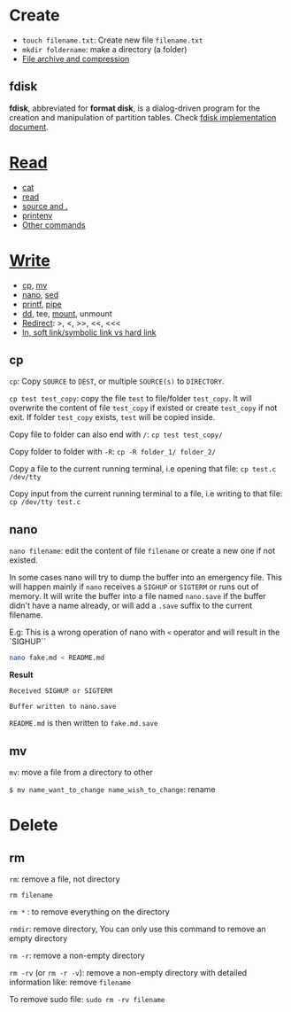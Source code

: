 # Create

* ``touch filename.txt``: Create new file ``filename.txt``
* ``mkdir foldername``: make a directory (a folder)
* [File archive and compression](File%20archive%20and%20compression.md)

## fdisk

**fdisk**, abbreviated for **format disk**, is a dialog-driven program for the creation and manipulation of partition tables. Check [fdisk implementation document](fdisk.md).

# [Read](Read%20operations.md)

* [cat]()
* [read]()
* [source and .]()
* [printenv]()
* [Other commands]()

# [Write](Write%20operations.md)

* [cp](), [mv]()
* [nano](), [sed]()
* [printf](), [pipe]()
* [dd](Write%20operations.md#dd), tee, [mount](Write%20operations.md#mount), unmount
* [Redirect](Write%20operations.md#redirect): >, <, >>, <<, <<<
* [ln, soft link/symbolic link vs hard link](Write%20operations.md#ln)

## cp

``cp``: Copy ``SOURCE`` to ``DEST``, or multiple ``SOURCE(s)`` to ``DIRECTORY``.

``cp test test_copy``: copy the file ``test`` to file/folder ``test_copy``. It will overwrite the content of file ``test_copy`` if existed or create ``test_copy`` if not exit. If folder ``test_copy`` exists, ``test`` will be copied inside.

Copy file to folder can also end with ``/``: ``cp test test_copy/``

Copy folder to folder with ``-R``: ``cp -R folder_1/ folder_2/``
 
Copy a file to the current running terminal, i.e opening that file: ``cp test.c /dev/tty``

Copy input from the current running terminal to a file, i.e writing to that file: ``cp /dev/tty test.c``
## nano

``nano filename``: edit the content of file ``filename`` or create a new one if not existed.

In some cases nano will try to dump the buffer into an emergency  file. This  will  happen  mainly if ``nano`` receives a ``SIGHUP`` or ``SIGTERM`` or runs out of memory.  It will write the buffer into a file named ``nano.save`` if the  buffer didn't have a name already, or will add a ``.save`` suffix to the current filename.
 
E.g: This is a wrong operation of nano with ``<`` operator and will result in the `SIGHUP``

```sh
nano fake.md < README.md
```
**Result**

```
Received SIGHUP or SIGTERM

Buffer written to nano.save
```

``README.md`` is then written to ``fake.md.save``

## mv

``mv``: move a file from a directory to other

``$ mv name_want_to_change name_wish_to_change``: rename
# Delete
## rm

``rm``: remove a file, not directory

``rm filename``

``rm *`` : to remove everything on the directory

``rmdir``: remove directory, You can only use this command to remove an empty directory

``rm -r``: remove a non-empty directory

``rm -rv`` (or ``rm -r -v``): remove a non-empty directory with detailed information like: remove ``filename``

To remove sudo file: ``sudo rm -rv filename``
